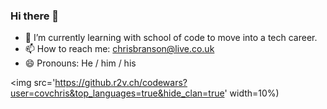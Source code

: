 ### Hi there 👋

- 🌱 I’m currently learning with school of code to move into a tech career.
- 📫 How to reach me: chrisbranson@live.co.uk
- 😄 Pronouns: He / him / his

<img src='https://github.r2v.ch/codewars?user=covchris&top_languages=true&hide_clan=true' width=10%)

